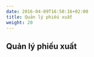 ```yaml
---
date: 2016-04-09T16:50:16+02:00
title: Quản lý phiếu xuất
weight: 20
---
```


## Quản lý phiếu xuất

